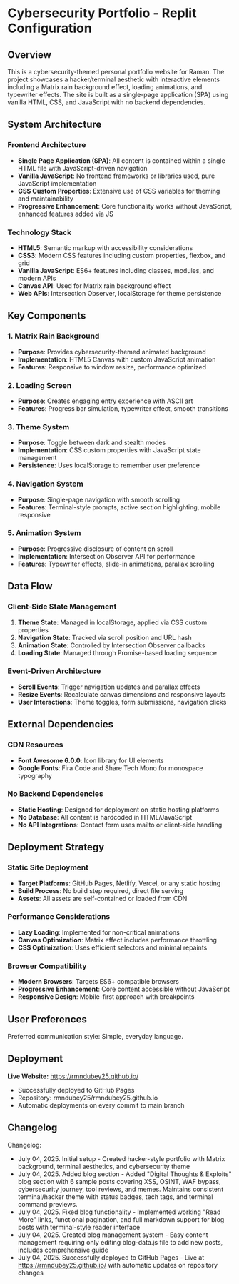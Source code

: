 # Cybersecurity Portfolio - Replit Configuration

## Overview

This is a cybersecurity-themed personal portfolio website for Raman. The project showcases a hacker/terminal aesthetic with interactive elements including a Matrix rain background effect, loading animations, and typewriter effects. The site is built as a single-page application (SPA) using vanilla HTML, CSS, and JavaScript with no backend dependencies.

## System Architecture

### Frontend Architecture
- **Single Page Application (SPA)**: All content is contained within a single HTML file with JavaScript-driven navigation
- **Vanilla JavaScript**: No frontend frameworks or libraries used, pure JavaScript implementation
- **CSS Custom Properties**: Extensive use of CSS variables for theming and maintainability
- **Progressive Enhancement**: Core functionality works without JavaScript, enhanced features added via JS

### Technology Stack
- **HTML5**: Semantic markup with accessibility considerations
- **CSS3**: Modern CSS features including custom properties, flexbox, and grid
- **Vanilla JavaScript**: ES6+ features including classes, modules, and modern APIs
- **Canvas API**: Used for Matrix rain background effect
- **Web APIs**: Intersection Observer, localStorage for theme persistence

## Key Components

### 1. Matrix Rain Background
- **Purpose**: Provides cybersecurity-themed animated background
- **Implementation**: HTML5 Canvas with custom JavaScript animation
- **Features**: Responsive to window resize, performance optimized

### 2. Loading Screen
- **Purpose**: Creates engaging entry experience with ASCII art
- **Features**: Progress bar simulation, typewriter effect, smooth transitions

### 3. Theme System
- **Purpose**: Toggle between dark and stealth modes
- **Implementation**: CSS custom properties with JavaScript state management
- **Persistence**: Uses localStorage to remember user preference

### 4. Navigation System
- **Purpose**: Single-page navigation with smooth scrolling
- **Features**: Terminal-style prompts, active section highlighting, mobile responsive

### 5. Animation System
- **Purpose**: Progressive disclosure of content on scroll
- **Implementation**: Intersection Observer API for performance
- **Features**: Typewriter effects, slide-in animations, parallax scrolling

## Data Flow

### Client-Side State Management
1. **Theme State**: Managed in localStorage, applied via CSS custom properties
2. **Navigation State**: Tracked via scroll position and URL hash
3. **Animation State**: Controlled by Intersection Observer callbacks
4. **Loading State**: Managed through Promise-based loading sequence

### Event-Driven Architecture
- **Scroll Events**: Trigger navigation updates and parallax effects
- **Resize Events**: Recalculate canvas dimensions and responsive layouts
- **User Interactions**: Theme toggles, form submissions, navigation clicks

## External Dependencies

### CDN Resources
- **Font Awesome 6.0.0**: Icon library for UI elements
- **Google Fonts**: Fira Code and Share Tech Mono for monospace typography

### No Backend Dependencies
- **Static Hosting**: Designed for deployment on static hosting platforms
- **No Database**: All content is hardcoded in HTML/JavaScript
- **No API Integrations**: Contact form uses mailto or client-side handling

## Deployment Strategy

### Static Site Deployment
- **Target Platforms**: GitHub Pages, Netlify, Vercel, or any static hosting
- **Build Process**: No build step required, direct file serving
- **Assets**: All assets are self-contained or loaded from CDN

### Performance Considerations
- **Lazy Loading**: Implemented for non-critical animations
- **Canvas Optimization**: Matrix effect includes performance throttling
- **CSS Optimization**: Uses efficient selectors and minimal repaints

### Browser Compatibility
- **Modern Browsers**: Targets ES6+ compatible browsers
- **Progressive Enhancement**: Core content accessible without JavaScript
- **Responsive Design**: Mobile-first approach with breakpoints

## User Preferences

Preferred communication style: Simple, everyday language.

## Deployment

**Live Website:** https://rmndubey25.github.io/
- Successfully deployed to GitHub Pages
- Repository: rmndubey25/rmndubey25.github.io
- Automatic deployments on every commit to main branch

## Changelog

Changelog:
- July 04, 2025. Initial setup - Created hacker-style portfolio with Matrix background, terminal aesthetics, and cybersecurity theme
- July 04, 2025. Added blog section - Added "Digital Thoughts & Exploits" blog section with 6 sample posts covering XSS, OSINT, WAF bypass, cybersecurity journey, tool reviews, and memes. Maintains consistent terminal/hacker theme with status badges, tech tags, and terminal command previews.
- July 04, 2025. Fixed blog functionality - Implemented working "Read More" links, functional pagination, and full markdown support for blog posts with terminal-style reader interface
- July 04, 2025. Created blog management system - Easy content management requiring only editing blog-data.js file to add new posts, includes comprehensive guide
- July 04, 2025. Successfully deployed to GitHub Pages - Live at https://rmndubey25.github.io/ with automatic updates on repository changes
